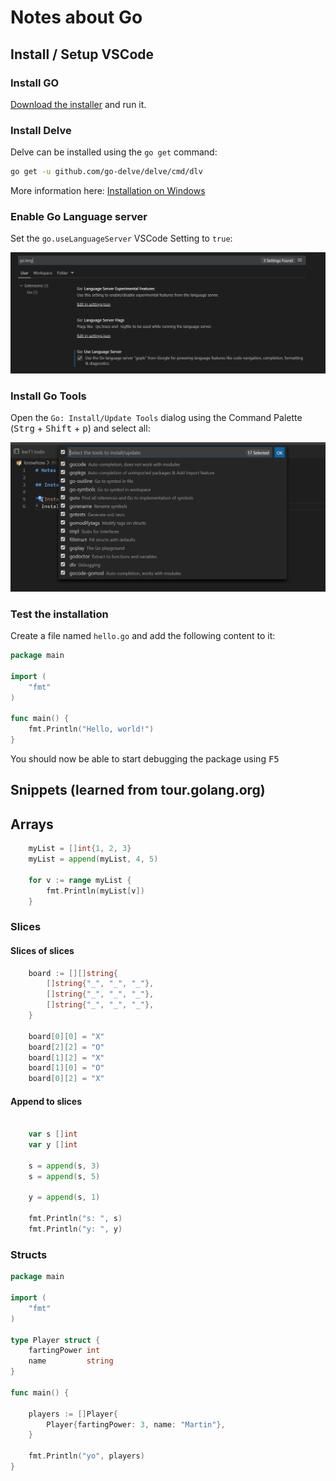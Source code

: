 # Notes about Go

## Install / Setup VSCode

### Install GO

[Download the installer](https://golang.org/dl/) and run it.

### Install Delve

Delve can be installed using the `go get` command:

```bash
go get -u github.com/go-delve/delve/cmd/dlv
```

More information here: [Installation on Windows](https://github.com/go-delve/delve/blob/master/Documentation/installation/windows/install.md#installation-on-windows)

### Enable Go Language server

Set the `go.useLanguageServer` VSCode Setting to `true`:

![go-vscode-language-server](/img/2020-03-22-11-33-38.png)  

### Install Go Tools

Open the ```Go: Install/Update Tools``` dialog using the Command Palette (<kbd>Strg</kbd> + <kbd>Shift</kbd> + <kbd>p</kbd>) and select all:

![Go Install/Update Tools](/img/2020-03-22-11-28-40.png)

### Test the installation

Create a file named `hello.go` and add the following content to it:

```go
package main

import (
	"fmt"
)

func main() {
	fmt.Println("Hello, world!")
}

```

You should now be able to start debugging the package using <kbd>F5</kbd>

## Snippets (learned from tour.golang.org)

## Arrays

```go
	myList = []int{1, 2, 3}
	myList = append(myList, 4, 5)

	for v := range myList {
		fmt.Println(myList[v])
	}
```

### Slices

#### Slices of slices

```go
	board := [][]string{
		[]string{"_", "_", "_"},
		[]string{"_", "_", "_"},
		[]string{"_", "_", "_"},
	}

	board[0][0] = "X"
	board[2][2] = "O"
	board[1][2] = "X"
	board[1][0] = "O"
	board[0][2] = "X"
```

#### Append to slices

```go

	var s []int
	var y []int

	s = append(s, 3)
	s = append(s, 5)

	y = append(s, 1)

	fmt.Println("s: ", s)
	fmt.Println("y: ", y)
```

### Structs

```go
package main

import (
	"fmt"
)

type Player struct {
	fartingPower int
	name         string
}

func main() {

	players := []Player{
		Player{fartingPower: 3, name: "Martin"},
	}

	fmt.Println("yo", players)
}
```